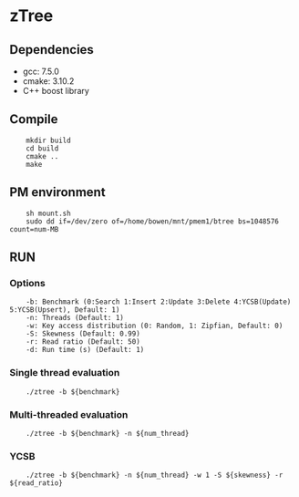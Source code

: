 # zTree

## Dependencies
* gcc: 7.5.0
* cmake: 3.10.2
* C++ boost library

## Compile
```
    mkdir build
    cd build
    cmake ..
    make
```

## PM environment
```
    sh mount.sh
    sudo dd if=/dev/zero of=/home/bowen/mnt/pmem1/btree bs=1048576 count=num-MB
```

## RUN
### Options
```
    -b: Benchmark (0:Search 1:Insert 2:Update 3:Delete 4:YCSB(Update) 5:YCSB(Upsert), Default: 1)
    -n: Threads (Default: 1)
    -w: Key access distribution (0: Random, 1: Zipfian, Default: 0)
    -S: Skewness (Default: 0.99)
    -r: Read ratio (Default: 50)
    -d: Run time (s) (Default: 1)

```
### Single thread evaluation
```
    ./ztree -b ${benchmark}
```

### Multi-threaded evaluation
```
    ./ztree -b ${benchmark} -n ${num_thread}
```

### YCSB
```
    ./ztree -b ${benchmark} -n ${num_thread} -w 1 -S ${skewness} -r ${read_ratio}
```


